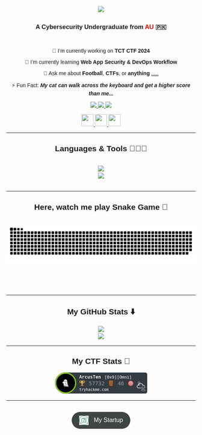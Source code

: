 
<head>
<meta charset="UTF-8">
<meta name="viewport" content="width=device-width, initial-scale=1.0">
<link href="https://fonts.googleapis.com/css2?family=Poppins:wght@400;600&display=swap" rel="stylesheet">
<style>
  body {
    font-family: 'Poppins', sans-serif;
  }
  h1:first-of-type {
    font-family: initial;
  }
  .startup-button {
    background-color: #3e4542;
    border: none;
    color: white;
    padding: 10px 20px;
    text-align: center;
    font-family: 'Poppins', sans-serif;
    text-decoration: none;
    display: inline-block;
    font-size: 16px;
    border-radius: 9999px; /* Use a large value for rounded-full effect */
    cursor: pointer;
    transition: background-color 0.3s ease;
  }
  .startup-button:hover {
    background-color: yellow;
  }
  .startup-button img {
    width: 25px; /* Adjust the size of the logo */
    height: 25px; /* Adjust the size of the logo */
    margin-right: 10px; /* Spacing between logo and text */
    vertical-align: middle; /* Align vertically with text */
  }
</style>
</head>
<body>

<h1 align="center">
    <img src="https://readme-typing-svg.herokuapp.com/?font=Righteous&size=35&center=true&vCenter=true&width=500&height=70&duration=1200&pause=1500&color=00E0DD&center=true&vCenter=true&random=false&lines=Hi+There!!;+Arcus+Here!!+%F0%9F%91%8B%F0%9F%8F%BD;" />
</h1>

<h3 align="center">
  A Cybersecurity Undergraduate from <a href="https://au.edu.pk" style="text-decoration: none; color: red; font-weight: bold;">AU</a> 🇵🇰
</h3>

<br/>

<div align="center">
 
 🔭 I’m currently working on **TCT CTF 2024**
 
 🏫 I’m currently learning **Web App Security & DevOps Workflow**

💬 Ask me about **Football**, **CTFs**, or **anything** [.....](https://github.com/ArcusTen/ArcusTen/issues)

⚡ Fun Fact: _**My cat can walk across the keyboard and get a higher score than me...**_

</div>
 
<div align="center"> 
  <a href="mailto:moharisofficial@gmail.com">
    <img src="https://img.shields.io/badge/Gmail-333333?style=for-the-badge&logo=gmail&logoColor=red" />
  </a>
  <a href="https://arcusten.vercel.app" target="_blank">
     <img src="https://img.shields.io/badge/Portfolio-FF5422?style=for-the-badge&logo=sqlite&logoColor=white" target="_blank" /> <!-- sqlite, safari, google-chrome are other good icon options -->
  </a>
  <a href="https://arcus10.vercel.app" target="_blank">
     <img src="https://img.shields.io/badge/Blogsite-0d7060?style=for-the-badge&logo=safari&logoColor=white" target="_blank" /> <!-- sqlite, safari, google-chrome are other good icon options -->
  </a>
</div>

<p align="center">
  <a href="https://www.github.com/ArcusTen" target="_blank" rel="noreferrer"> 
    <picture>
      <source media="(prefers-color-scheme: dark)" srcset="https://raw.githubusercontent.com/danielcranney/readme-generator/main/public/icons/socials/github-dark.svg" /> 
      <source media="(prefers-color-scheme: light)" srcset="https://raw.githubusercontent.com/danielcranney/readme-generator/main/public/icons/socials/github.svg" /> 
      <img src="https://raw.githubusercontent.com/danielcranney/readme-generator/main/public/icons/socials/github.svg" width="32" height="32" />
    </picture>
  </a> 
  <a href="http://www.instagram.com/arcusten" target="_blank" rel="noreferrer"> 
    <picture>
      <source media="(prefers-color-scheme: none)" srcset="undefined" />
      <source media="(prefers-color-scheme: light)" srcset="https://raw.githubusercontent.com/danielcranney/readme-generator/main/public/icons/socials/instagram.svg" />
      <img src="https://raw.githubusercontent.com/danielcranney/readme-generator/main/public/icons/socials/instagram.svg" width="32" height="32" />
    </picture>
  </a> 
  <a href="https://www.linkedin.com/in/muhammad-haris-815aa326a/" target="_blank" rel="noreferrer"> 
    <picture>
      <source media="(prefers-color-scheme: dark)" srcset="https://raw.githubusercontent.com/danielcranney/readme-generator/main/public/icons/socials/linkedin-dark.svg" />
      <source media="(prefers-color-scheme: light)" srcset="https://raw.githubusercontent.com/danielcranney/readme-generator/main/public/icons/socials/linkedin.svg" />
      <img src="https://raw.githubusercontent.com/danielcranney/readme-generator/main/public/icons/socials/linkedin.svg" width="32" height="32" />
    </picture>
  </a>
</p>

<hr/>

<h2 align="center">Languages & Tools 👨🏻‍🔬</h2>
<br/>
<div align="center">
  <img src="https://skillicons.dev/icons?i=git,github,cpp,bash,python,javascript,tailwind" />
  </br>
  <img src="https://skillicons.dev/icons?i=linux,vscode,docker,gcp,jenkins,terraform,ansible,vercel" /> <!-- react,firebase,figma,mongodb,flask,mysqltypescript,express,mongodb,r, -->
</div>

<br/>
<hr/>

<div align="center">
  <h2> Here, watch me play Snake Game 🐍</h2>
  <br>
  <img alt="snake eating my contributions" src="https://raw.githubusercontent.com/salesp07/salesp07/output/github-contribution-grid-snake.svg" />
  
  <br/><br/><br/>
</div>

<hr/>

<h2 align="center">My GitHub Stats ⬇️</h2>

<!-- GitHub Stats  & Top Lang -->
<p align="center">
  <img src="https://github-readme-stats.vercel.app/api?username=ArcusTen&show_icons=true&theme=highcontrast&title_color=00E0DD&icon_color=f10000">
  <br>
  <img src="https://github-readme-stats.vercel.app/api/top-langs/?username=ArcusTen&theme=highcontrast&title_color=00E0DD">
</p>

<hr/>

<h2 align="center">My CTF Stats 🚩</h2>

<p align="center">
  <img src="assets/tryhackme.png" alt="TryHackMe">
</p>

<hr/>

<br/>

<div align="center">
  <!-- <a href='https://thecyberthesis.com' target='_blank'><img height='40' style='border:2px;height:40px;' src='assets/logoo.png' border='0' alt='Buy Me a Coffee at ko-fi.com' /></a> -->
  <a href="https://thecyberthesis.com" target="_blank" rel="noopener noreferrer">
    <button class="startup-button">
      <img src="assets/startup.png" alt="Startup Logo">
      My Startup
    </button>
  </a>
</div>

<br/>

</body>
</html>

